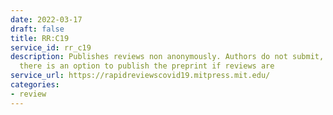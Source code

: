 ```yaml
---
date: 2022-03-17
draft: false
title: RR:C19
service_id: rr_c19
description: Publishes reviews non anonymously. Authors do not submit, but once reviewed,
  there is an option to publish the preprint if reviews are
service_url: https://rapidreviewscovid19.mitpress.mit.edu/
categories:
- review
---
```




